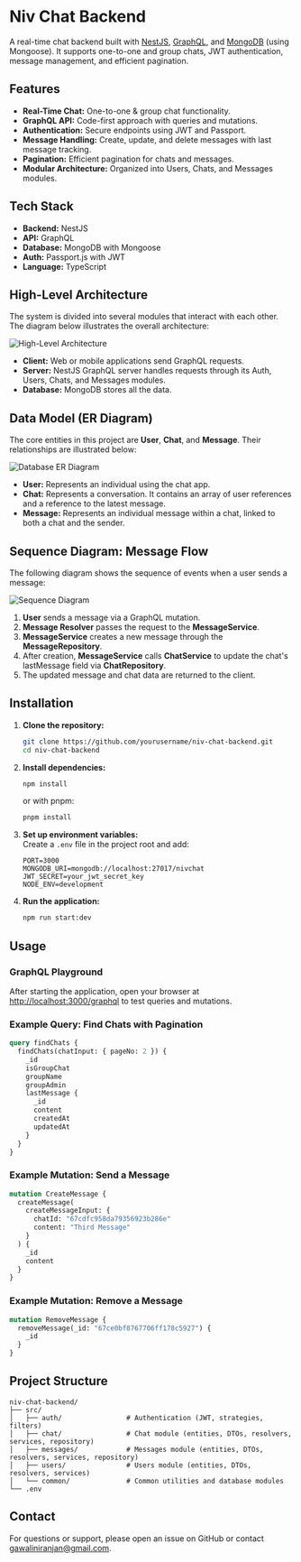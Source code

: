 # Niv Chat Backend

A real-time chat backend built with [NestJS](https://nestjs.com/), [GraphQL](https://graphql.org/), and [MongoDB](https://www.mongodb.com/) (using Mongoose). It supports one-to-one and group chats, JWT authentication, message management, and efficient pagination.

## Features

- **Real-Time Chat:** One-to-one & group chat functionality.
- **GraphQL API:** Code-first approach with queries and mutations.
- **Authentication:** Secure endpoints using JWT and Passport.
- **Message Handling:** Create, update, and delete messages with last message tracking.
- **Pagination:** Efficient pagination for chats and messages.
- **Modular Architecture:** Organized into Users, Chats, and Messages modules.

## Tech Stack

- **Backend:** NestJS
- **API:** GraphQL
- **Database:** MongoDB with Mongoose
- **Auth:** Passport.js with JWT
- **Language:** TypeScript

## High-Level Architecture

The system is divided into several modules that interact with each other. The diagram below illustrates the overall architecture:

![High-Level Architecture](./readme-images/high-level-diagram.png)

- **Client:** Web or mobile applications send GraphQL requests.
- **Server:** NestJS GraphQL server handles requests through its Auth, Users, Chats, and Messages modules.
- **Database:** MongoDB stores all the data.

## Data Model (ER Diagram)

The core entities in this project are **User**, **Chat**, and **Message**. Their relationships are illustrated below:

![Database ER Diagram](./readme-images/database-er-diagram.png)

- **User:** Represents an individual using the chat app.
- **Chat:** Represents a conversation. It contains an array of user references and a reference to the latest message.
- **Message:** Represents an individual message within a chat, linked to both a chat and the sender.

## Sequence Diagram: Message Flow

The following diagram shows the sequence of events when a user sends a message:

![Sequence Diagram](./readme-images/sequence-diagram.png)

1. **User** sends a message via a GraphQL mutation.
2. **Message Resolver** passes the request to the **MessageService**.
3. **MessageService** creates a new message through the **MessageRepository**.
4. After creation, **MessageService** calls **ChatService** to update the chat's lastMessage field via **ChatRepository**.
5. The updated message and chat data are returned to the client.

## Installation

1. **Clone the repository:**

   ```bash
   git clone https://github.com/yourusername/niv-chat-backend.git
   cd niv-chat-backend
   ```

2. **Install dependencies:**

   ```bash
   npm install
   ```

   or with pnpm:

   ```bash
   pnpm install
   ```

3. **Set up environment variables:**  
   Create a `.env` file in the project root and add:

   ```env
   PORT=3000
   MONGODB_URI=mongodb://localhost:27017/nivchat
   JWT_SECRET=your_jwt_secret_key
   NODE_ENV=development
   ```

4. **Run the application:**
   ```bash
   npm run start:dev
   ```

## Usage

### GraphQL Playground

After starting the application, open your browser at [http://localhost:3000/graphql](http://localhost:3000/graphql) to test queries and mutations.

### Example Query: Find Chats with Pagination

```graphql
query findChats {
  findChats(chatInput: { pageNo: 2 }) {
    _id
    isGroupChat
    groupName
    groupAdmin
    lastMessage {
      _id
      content
      createdAt
      updatedAt
    }
  }
}
```

### Example Mutation: Send a Message

```graphql
mutation CreateMessage {
  createMessage(
    createMessageInput: {
      chatId: "67cdfc958da79356923b286e"
      content: "Third Message"
    }
  ) {
    _id
    content
  }
}
```

### Example Mutation: Remove a Message

```graphql
mutation RemoveMessage {
  removeMessage(_id: "67ce0bf8767706ff178c5927") {
    _id
  }
}
```

## Project Structure

```
niv-chat-backend/
├── src/
│   ├── auth/                # Authentication (JWT, strategies, filters)
│   ├── chat/                # Chat module (entities, DTOs, resolvers, services, repository)
│   ├── messages/            # Messages module (entities, DTOs, resolvers, services, repository)
│   ├── users/               # Users module (entities, DTOs, resolvers, services)
│   └── common/              # Common utilities and database modules
└── .env
```

## Contact

For questions or support, please open an issue on GitHub or contact [gawaliniranjan@gmail.com](mailto:gawaliniranjan@gmail.com).
